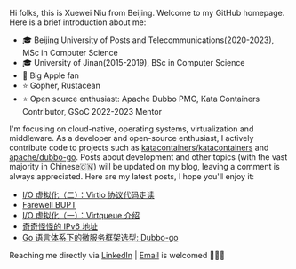 Hi folks, this is Xuewei Niu from Beijing. Welcome to my GitHub homepage. Here is a brief introduction about me:

- 🎓 Beijing University of Posts and Telecommunications(2020-2023), MSc in Computer Science
- 🎓 University of Jinan(2015-2019), BSc in Computer Science
- 📱 Big Apple fan
- ⭐️ Gopher, Rustacean
- ⭐️ Open source enthusiast: Apache Dubbo PMC, Kata Containers Contributor, GSoC 2022-2023 Mentor

I'm focusing on cloud-native, operating systems, virtualization and middleware. As a developer and open-source enthusiast, I actively contribute code to projects such as [katacontainers/katacontainers](https://github.com/kata-containers/kata-containers) and [apache/dubbo-go](https://github.com/apache/dubbo-go). Posts about development and other topics (with the vast majority in Chinese🇨🇳) will be updated on my blog, leaving a comment is always appreciated. Here are my latest posts, I hope you'll enjoy it:

<!-- BLOG-POST-LIST:START -->
- [I/O 虚拟化（二）：Virtio 协议代码走读](https://nxw.name/2023/virtqueue-code)
- [Farewell BUPT](https://nxw.name/2023/bupt-graduation)
- [I/O 虚拟化（一）：Virtqueue 介绍](https://nxw.name/2023/virtqueue)
- [奇奇怪怪的 IPv6 地址](https://nxw.name/2023/ipv6-addresses)
- [Go 语言体系下的微服务框架选型: Dubbo-go](https://nxw.name/2023/dubbo-go-2023)
<!-- BLOG-POST-LIST:END -->

Reaching me directly via [LinkedIn](https://www.linkedin.com/in/%E5%AD%A6%E8%94%9A-%E7%89%9B-34b47917a/) | [Email](mailto:justxuewei@apache.org) is welcomed 🤟🤟🤟
